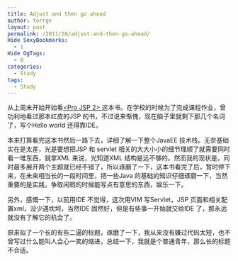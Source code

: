 ```yaml
---
title: Adjust and then go ahead
author: torrge
layout: post
permalink: /2011/10/adjust-and-then-go-ahead/
Hide SexyBookmarks:
  - 1
Hide OgTags:
  - 0
categories:
  - Study
tags:
  - Study
---
```

从上周末开始开始看<a href="http://book.douban.com/subject/1787434/" target="_blank"><Pro JSP 2> </a>这本书。在学校的时候为了完成课程作业，曾功利地看过那本红皮的JSP 的书，不过说来惭愧，现在脑子里就剩下那几个名词了，写个Hello world 还得靠IDE。

本来打算看完这本书然后一路下去，详细了解一下整个JavaEE 技术栈。无奈基础实在是太差，光是要想把JSP 和 servlet 相关的大大小小的细节理顺了就需要同时看一堆东西，就拿XML 来说，光知道XML 结构是远不够的。然而我的现状是，同时最多展开两个主题就已经不错了，所以琢磨了一下，这本书看完了后，暂时停下来，在未来相当长的一段时间里，把一些Java 的基础的知识仔细琢磨一下，当然重要的是实践，争取闲暇的时候能写点有意思的东西，娱乐一下。

另外，感慨一下，以前用IDE 不觉得，这次用VIM 写Servlet，JSP 页面和相关配置xml，没少遇坎坷，当然IDE 固然好，但是有些事一开始就交给IDE 了，那永远就没有了解它的机会了。

原来拟了一个长的有些二逼的标题，琢磨了一下，我从来没有嫌过代码太短，也不曾写过什么能叫人会心一笑的缩进，总结一下，我就是个普通青年，那么长的标题不合适。